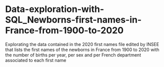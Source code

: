 # Data-exploration-with-SQL_Newborns-first-names-in-France-from-1900-to-2020
Explorating the data contained in the 2020 first names file edited by INSEE that lists the first names of the newborns in France from 1900 to 2020 with the number of births per year, per sex and per French department associated to each first name
